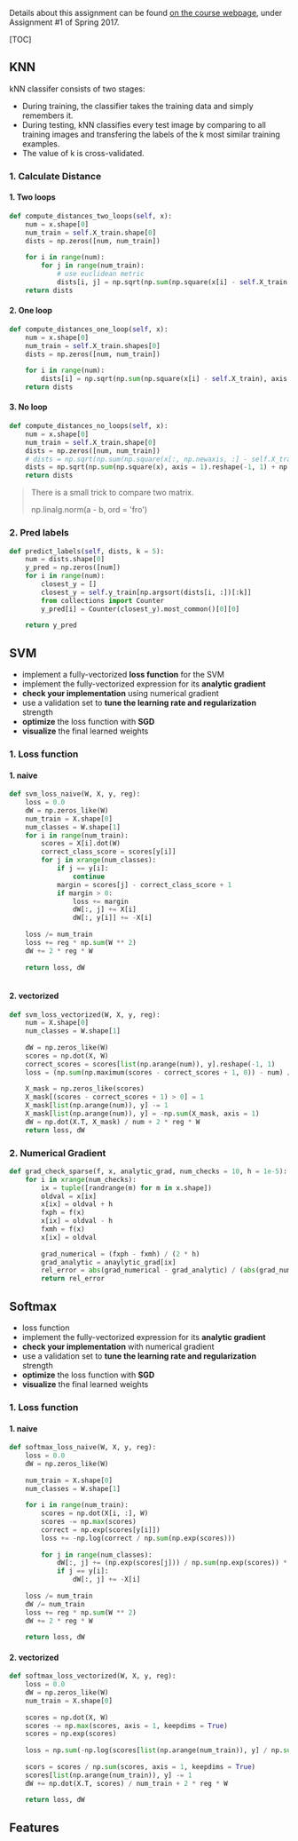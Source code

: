 Details about this assignment can be found [on the course webpage](http://cs231n.github.io/), under Assignment #1 of Spring 2017.

[TOC]

## KNN

kNN classifer consists of two stages:

* During training, the classifier takes the training data and simply remembers it.
* During testing, kNN classifies every test image by comparing to all training images and transfering the labels of the k most similar training examples.
* The value of k is cross-validated.

### 1. Calculate Distance

#### 1. Two loops

```python
def compute_distances_two_loops(self, x):
    num = x.shape[0]
    num_train = self.X_train.shape[0]
    dists = np.zeros([num, num_train])
    
    for i in range(num):
        for j in range(num_train):
            # use euclidean metric
            dists[i, j] = np.sqrt(np.sum(np.square(x[i] - self.X_train[j]))) 
 	return dists
```

#### 2. One loop

```python
def compute_distances_one_loop(self, x):
    num = x.shape[0]
    num_train = self.X_train.shapes[0]
    dists = np.zeros([num, num_train])
    
    for i in range(num):
        dists[i] = np.sqrt(np.sum(np.square(x[i] - self.X_train), axis = 1))
    return dists
```

#### 3. No loop

```python
def compute_distances_no_loops(self, x):
    num = x.shape[0]
    num_train = self.X_train.shape[0]
    dists = np.zeros([num, num_train])
    # dists = np.sqrt(np.sum(np.square(x[:, np.newaxis, :] - self.X_train), axis = 2)) # Cause Memory Error
    dists = np.sqrt(np.sum(np.square(x), axis = 1).reshape(-1, 1) + np.sum(np.square(self.X_train), axis = 1) - 2 * np.dot(x, self.X_train.T))
    return dists
```

> There is a small trick to compare two matrix.
>
> np.linalg.norm(a - b, ord = 'fro')

### 2. Pred labels

```python
def predict_labels(self, dists, k = 5):
    num = dists.shape[0]
    y_pred = np.zeros([num])
    for i in range(num):
        closest_y = []
        closest_y = self.y_train[np.argsort(dists[i, :])[:k]]
        from collections import Counter
        y_pred[i] = Counter(closest_y).most_common()[0][0]
       	
    return y_pred
```

## SVM

- implement a fully-vectorized **loss function** for the SVM
- implement the fully-vectorized expression for its **analytic gradient**
- **check your implementation** using numerical gradient
- use a validation set to **tune the learning rate and regularization** strength
- **optimize** the loss function with **SGD**
- **visualize** the final learned weights

### 1. Loss function

#### 1. naive

```python
def svm_loss_naive(W, X, y, reg):
    loss = 0.0
    dW = np.zeros_like(W)
    num_train = X.shape[0]
    num_classes = W.shape[1]
   	for i in range(num_train):
        scores = X[i].dot(W)
        correct_class_score = scores[y[i]]
        for j in xrange(num_classes):
            if j == y[i]:
                continue
            margin = scores[j] - correct_class_score + 1
            if margin > 0:
                loss += margin
                dW[:, j] += X[i]
                dW[:, y[i]] += -X[i]
                
    loss /= num_train
    loss += reg * np.sum(W ** 2)
    dW += 2 * reg * W
    
    return loss, dW
    
```

#### 2. vectorized

```                                                                                                                                                                                                                                                                                                                                               python
def svm_loss_vectorized(W, X, y, reg):
    num = X.shape[0]
    num_classes = W.shape[1]
    
    dW = np.zeros_like(W)
    scores = np.dot(X, W)
    correct_scores = scores[list(np.arange(num)), y].reshape(-1, 1)
    loss = (np.sum(np.maximum(scores - correct_scores + 1, 0)) - num) / num + reg * np.sum(W * W)
    
    X_mask = np.zeros_like(scores)
    X_mask[(scores - correct_scores + 1) > 0] = 1
    X_mask[list(np.arange(num)), y] -= 1
    X_mask[list(np.arange(num)), y] = -np.sum(X_mask, axis = 1)
    dW = np.dot(X.T, X_mask) / num + 2 * reg * W
    return loss, dW
```

### 2. Numerical Gradient

```python
def grad_check_sparse(f, x, analytic_grad, num_checks = 10, h = 1e-5):
    for i in xrange(num_checks):
       	ix = tuple([randrange(m) for m in x.shape])
        oldval = x[ix]
        x[ix] = oldval + h
        fxph = f(x)
        x[ix] = oldval - h
        fxmh = f(x)
        x[ix] = oldval
        
        grad_numerical = (fxph - fxmh) / (2 * h)
        grad_analytic = anaylytic_grad[ix]
        rel_error = abs(grad_numerical - grad_analytic) / (abs(grad_numerical) + abs(grad_analytic))
        return rel_error
```



## Softmax

- loss function
- implement the fully-vectorized expression for its **analytic gradient**
- **check your implementation** with numerical gradient
- use a validation set to **tune the learning rate and regularization** strength
- **optimize** the loss function with **SGD**
- **visualize** the final learned weights

### 1. Loss function

#### 1. naive

```python
def softmax_loss_naive(W, X, y, reg):
    loss = 0.0
    dW = np.zeros_like(W)
    
    num_train = X.shape[0]
    num_classes = W.shape[1]
  	
    for i in range(num_train):
       	scores = np.dot(X[i, :], W)
        scores -= np.max(scores)
        correct = np.exp(scores[y[i]])
        loss += -np.log(correct / np.sum(np.exp(scores)))
        
        for j in range(num_classes):
            dW[:, j] += (np.exp(scores[j])) / np.sum(np.exp(scores)) * X[i]
            if j == y[i]:
                dW[:, j] += -X[i]
                
    loss /= num_train
    dW /= num_train
    loss += reg * np.sum(W ** 2)
    dW += 2 * reg * W
    
    return loss, dW
```

#### 2. vectorized

```python
def softmax_loss_vectorized(W, X, y, reg):
    loss = 0.0
    dW = np.zeros_like(W)
    num_train = X.shape[0]
    
    scores = np.dot(X, W)
    scores -= np.max(scores, axis = 1, keepdims = True)
    scores = np.exp(scores)
    
    loss = np.sum(-np.log(scores[list(np.arange(num_train)), y] / np.sum(scores, axis = 1))) / num_train + reg * np.sum(W ** 2)
    
    scors = scores / np.sum(scores, axis = 1, keepdims = True)
    scores[list(np.arange(num_train)), y] -= 1
    dW += np.dot(X.T, scores) / num_train + 2 * reg * W
    
    return loss, dW
```

## Features



